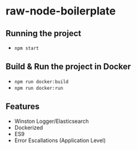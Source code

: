 # raw-node-boilerplate

## Running the project
- `npm start`

## Build & Run the project in Docker
- `npm run docker:build`
- `npm run docker:run`

<!-- ## Running unit tets -->
<!-- - npm run test -->

## Features
- Winston Logger/Elasticsearch
- Dockerized
- ES9
- Error Escallations (Application Level)